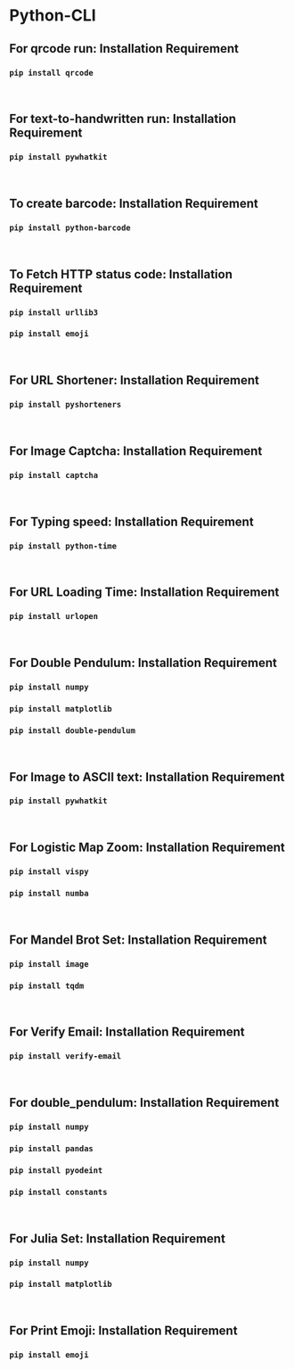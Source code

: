 # Python-CLI

<h2><b>For qrcode run: Installation Requirement</b></h2>
<h3><code>pip install qrcode</code></h3>
<br>
<h2><b>For text-to-handwritten run: Installation Requirement</b></h2>
<h3><code>pip install pywhatkit</code></h3>
<br>
<h2><b>To create barcode: Installation Requirement</b></h2>
<h3><code>pip install python-barcode</code></h3>
<br>
<h2><b>To Fetch HTTP status code: Installation Requirement</b></h2>
<h3><code>pip install urllib3</code><h3>
<h3><code>pip install emoji</code></h3>
<br>
<h2><b>For URL Shortener: Installation Requirement</b></h2>
<h3><code>pip install pyshorteners</code></h3>
<br>
<h2><b>For Image Captcha: Installation Requirement</b></h2>
<h3><code>pip install captcha</code></h3>
<br>
<h2><b>For Typing speed: Installation Requirement</b></h2>
<h3><code>pip install python-time</code></h3>
<br>
<h2><b>For URL Loading Time: Installation Requirement</b></h2>
<h3><code>pip install urlopen</code></h3>
<br>
<h2><b>For Double Pendulum: Installation Requirement</b></h2>
<h3><code>pip install numpy</code></h3>
<h3><code>pip install matplotlib</code></h3>
<h3><code>pip install double-pendulum</code></h3>
<br>
<h2><b>For Image to ASCII text: Installation Requirement</b></h2>
<h3><code>pip install pywhatkit</code></h3>
<br>
<h2><b>For Logistic Map Zoom: Installation Requirement</b></h2>
<h3><code>pip install vispy</code></h3>
<h3><code>pip install numba</code></h3>
<br>
<h2><b>For Mandel Brot Set: Installation Requirement</b></h2>
<h3><code>pip install image</code></h3>
<h3><code>pip install tqdm</code></h3>
<br>
<h2><b>For Verify Email: Installation Requirement</b></h2>
<h3><code>pip install verify-email</code></h3>
<br>
<h2><b>For double_pendulum: Installation Requirement</b></h2>
<h3><code>pip install numpy</code></h3>
<h3><code>pip install pandas</code></h3>
<h3><code>pip install pyodeint</code></h3>
<h3><code>pip install constants</code></h3>
<br>
<h2><b>For Julia Set: Installation Requirement</b></h2>
<h3><code>pip install numpy</code></h3>
<h3><code>pip install matplotlib</code></h3>
<br>
  
  
  
  
<h2><b>For Print Emoji: Installation Requirement</b></h2>
<h3><code>pip install emoji</code></h3>
